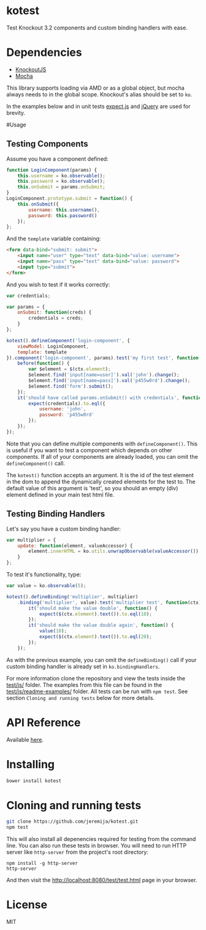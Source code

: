 # kotest

Test Knockout 3.2 components and custom binding handlers with ease.

# Dependencies

- [KnockoutJS](http://knockoutjs.com)
- [Mocha](http://mochajs.org)

This library supports loading via AMD or as a global object, but mocha always
needs to in the global scope. Knockout's alias should be set to `ko`.

In the examples below and in unit tests [expect.js](https://github.com/LearnBoost/expect.js/) and [jQuery](http://jquery.com) are used for brevity.

#Usage

## Testing Components

Assume you have a component defined:

```javascript
function LoginComponent(params) {
    this.username = ko.observable();
    this.password = ko.observable();
    this.onSubmit = params.onSubmit;
}
LoginComponent.prototype.submit = function() {
    this.onSubmit({
        username: this.username(),
        password: this.password()
    });
};
```
And the `template` variable containing:
```html
<form data-bind="submit: submit">
    <input name="user" type="text" data-bind="value: username">
    <input name="pass" type="text" data-bind="value: password">
    <input type="submit">
</form>
```

And you wish to test if it works correctly:
```javascript
var credentials;

var params = {
    onSubmit: function(creds) {
        credentials = creds;
    }
};

kotest().defineComponent('login-component', {
    viewModel: LoginComponent,
    template: template
}).component('login-component', params).test('my first test', function(ctx) {
    before(function() {
        var $element = $(ctx.element);
        $element.find('input[name=user]').val('john').change();
        $element.find('input[name=pass]').val('p455w0rd').change();
        $element.find('form').submit();
    });
    it('should have called params.onSubmit() with credentials', function() {
        expect(credentials).to.eql({
            username: 'john',
            password: 'p455w0rd'
        });
    });
});
```
Note that you can define multiple components with `defineComponent()`. This is
useful if you want to test a component which depends on other components. If
all of your components are already loaded, you can omit the `defineComponent()`
call.

The `kotest()` function accepts an argument. It is the id of the test element
in the dom to append the dynamically created elements for the test to. The
default value of this argument is 'test', so you should an empty (div) element
defined in your main test html file.

## Testing Binding Handlers
Let's say you have a custom binding handler:
```javascript
var multiplier = {
    update: function(element, valueAccessor) {
        element.innerHTML = ko.utils.unwrapObservable(valueAccessor()) * 2;
    }
};
```
To test it's functionality, type:
```javascript
var value = ko.observable(5);

kotest().defineBinding('multiplier', multiplier)
    .binding('multiplier', value).test('multiplier test', function(ctx) {
        it('should make the value double', function() {
            expect($(ctx.element).text()).to.eql(10);
        });
        it('should make the value double again', function() {
            value(10);
            expect($(ctx.element).text()).to.eql(20);
        });
    });
```
As with the previous example, you can omit the `defineBinding()` call if your
custom binding handler is already set in `ko.bindingHandlers`.

For more information clone the repository and view the tests inside the
[test/js/](test/js) folder. The examples from this file can be found in the
[test/js/readme-examples/](test/js/readme-examples) folder. All tests can be run with `npm test`. See
section `Cloning and running tests` below for more details.

# API Reference
Available [here](API.md).

# Installing

```bash
bower install kotest
```

# Cloning and running tests

```bash
git clone https://github.com/jeremija/kotest.git
npm test
```

This will also install all depenencies required for testing from the command line. You can also run these tests in browser. You will need to run HTTP server like `http-server` from the project's root directory:

```
npm install -g http-server
http-server
```

And then visit the [http://localhost:8080/test/test.html](http://localhost:8080/test/test.html) page in your browser.

# License

MIT
